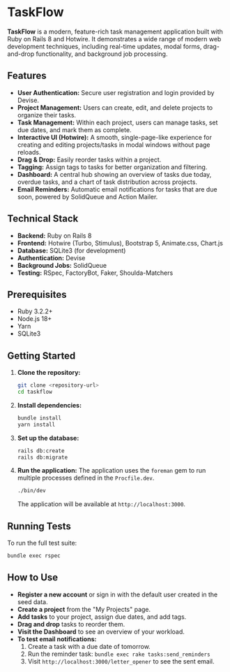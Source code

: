 # TaskFlow

**TaskFlow** is a modern, feature-rich task management application built with Ruby on Rails 8 and Hotwire. It demonstrates a wide range of modern web development techniques, including real-time updates, modal forms, drag-and-drop functionality, and background job processing.

## Features

- **User Authentication:** Secure user registration and login provided by Devise.
- **Project Management:** Users can create, edit, and delete projects to organize their tasks.
- **Task Management:** Within each project, users can manage tasks, set due dates, and mark them as complete.
- **Interactive UI (Hotwire):** A smooth, single-page-like experience for creating and editing projects/tasks in modal windows without page reloads.
- **Drag & Drop:** Easily reorder tasks within a project.
- **Tagging:** Assign tags to tasks for better organization and filtering.
- **Dashboard:** A central hub showing an overview of tasks due today, overdue tasks, and a chart of task distribution across projects.
- **Email Reminders:** Automatic email notifications for tasks that are due soon, powered by SolidQueue and Action Mailer.

## Technical Stack

- **Backend:** Ruby on Rails 8
- **Frontend:** Hotwire (Turbo, Stimulus), Bootstrap 5, Animate.css, Chart.js
- **Database:** SQLite3 (for development)
- **Authentication:** Devise
- **Background Jobs:** SolidQueue
- **Testing:** RSpec, FactoryBot, Faker, Shoulda-Matchers

## Prerequisites

- Ruby 3.2.2+
- Node.js 18+
- Yarn
- SQLite3

## Getting Started

1.  **Clone the repository:**
    ```bash
    git clone <repository-url>
    cd taskflow
    ```

2.  **Install dependencies:**
    ```bash
    bundle install
    yarn install
    ```

3.  **Set up the database:**
    ```bash
    rails db:create
    rails db:migrate
    ```

4.  **Run the application:**
    The application uses the `foreman` gem to run multiple processes defined in the `Procfile.dev`.
    ```bash
    ./bin/dev
    ```
    The application will be available at `http://localhost:3000`.

## Running Tests

To run the full test suite:
```bash
bundle exec rspec
```

## How to Use

- **Register a new account** or sign in with the default user created in the seed data.
- **Create a project** from the "My Projects" page.
- **Add tasks** to your project, assign due dates, and add tags.
- **Drag and drop** tasks to reorder them.
- **Visit the Dashboard** to see an overview of your workload.
- **To test email notifications:**
    1. Create a task with a due date of tomorrow.
    2. Run the reminder task: `bundle exec rake tasks:send_reminders`
    3. Visit `http://localhost:3000/letter_opener` to see the sent email.